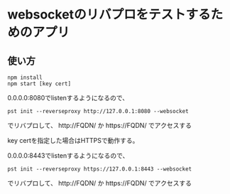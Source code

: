 # websocketのリバプロをテストするためのアプリ

## 使い方

```
npm install
npm start [key cert]
```

0.0.0.0:8080でlistenするようになるので、

```
pst init --reverseproxy http://127.0.0.1:8080 --websocket
```

でリバプロして、 http://FQDN/ か https://FQDN/ でアクセスする


key certを指定した場合はHTTPSで動作する。

0.0.0.0:8443でlistenするようになるので、

```
pst init --reverseproxy https://127.0.0.1:8443 --websocket
```

でリバプロして、 http://FQDN/ か https://FQDN/ でアクセスする

